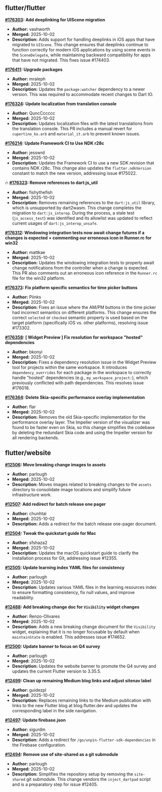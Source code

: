 ## flutter/flutter

**[#176303](https://github.com/flutter/flutter/pull/176303): Add deeplinking for UIScene migration**
  - **Author:** vashworth
  - **Merged:** 2025-10-02
  - **Description:** Adds support for handling deeplinks in iOS apps that have migrated to `UIScene`. This change ensures that deeplinks continue to function correctly for modern iOS applications by using scene events in the `SceneDelegate`, while maintaining backward compatibility for apps that have not migrated. This fixes issue #174403.

**[#176411](https://github.com/flutter/flutter/pull/176411): Upgrade packages**
  - **Author:** mraleph
  - **Merged:** 2025-10-02
  - **Description:** Updates the `package:watcher` dependency to a newer version. This was required to accommodate recent changes to Dart IO.

**[#176324](https://github.com/flutter/flutter/pull/176324): Update localization from translation console**
  - **Author:** QuncCccccc
  - **Merged:** 2025-10-02
  - **Description:** Updates localization files with the latest translations from the translation console. This PR includes a manual revert for `cupertino_ko.arb` and `material_it.arb` to prevent known issues.

**[#176214](https://github.com/flutter/flutter/pull/176214): Update Framework CI to Use NDK r28c**
  - **Author:** jesswrd
  - **Merged:** 2025-10-02
  - **Description:** Updates the Framework CI to use a new SDK revision that contains NDK r28c. This change also updates the `flutter.ndkVersion` constant to match the new version, addressing issue #175022.

🔥 **[#176323](https://github.com/flutter/flutter/pull/176323): Remove references to dart:js_util**
  - **Author:** fishythefish
  - **Merged:** 2025-10-02
  - **Description:** Removes remaining references to the `dart:js_util` library, which is unsupported by dart2wasm. This change completes the migration to `dart:js_interop`. During the process, a stale test (`js_access_test`) was identified and its allowlist was updated to reflect current usages of `dart:js_interop_unsafe`.

**[#176312](https://github.com/flutter/flutter/pull/176312): Windowing integration tests now await change futures if a changes is expected + commenting our erroneous icon in Runner.rc for win32**
  - **Author:** mattkae
  - **Merged:** 2025-10-02
  - **Description:** Updates the windowing integration tests to properly await change notifications from the controller when a change is expected. This PR also comments out an erroneous icon reference in the `Runner.rc` file for the win32 platform.

**[#176373](https://github.com/flutter/flutter/pull/176373): Fix platform specific semantics for time picker buttons**
  - **Author:** Piinks
  - **Merged:** 2025-10-02
  - **Description:** Fixes an issue where the AM/PM buttons in the time picker had incorrect semantics on different platforms. This change ensures the correct `selected` or `checked` semantic property is used based on the target platform (specifically iOS vs. other platforms), resolving issue #173302.

**[#176358](https://github.com/flutter/flutter/pull/176358): [ Widget Preview ] Fix resolution for workspace "hosted" dependencies**
  - **Author:** bkonyi
  - **Merged:** 2025-10-02
  - **Description:** Fixes a dependency resolution issue in the Widget Preview tool for projects within the same workspace. It introduces `dependency_overrides` for each package in the workspace to correctly handle "hosted" dependencies (e.g., `my_workspace_project:`), which previously conflicted with path dependencies. This resolves issue #176018.

**[#176364](https://github.com/flutter/flutter/pull/176364): Delete Skia-specific performance overlay implementation**
  - **Author:** flar
  - **Merged:** 2025-10-02
  - **Description:** Removes the old Skia-specific implementation for the performance overlay layer. The Impeller version of the visualizer was found to be faster even on Skia, so this change simplifies the codebase by deleting the redundant Skia code and using the Impeller version for all rendering backends.


## flutter/website

**[#12506](https://github.com/flutter/website/pull/12506): Move breaking change images to assets**
  - **Author:** parlough
  - **Merged:** 2025-10-02
  - **Description:** Moves images related to breaking changes to the `assets` directory to consolidate image locations and simplify future infrastructure work.

**[#12507](https://github.com/flutter/website/pull/12507): Add redirect for batch release one pager**
  - **Author:** chunhtai
  - **Merged:** 2025-10-02
  - **Description:** Adds a redirect for the batch release one-pager document.

**[#12504](https://github.com/flutter/website/pull/12504): Tweak the quickstart guide for Mac**
  - **Author:** sfshaza2
  - **Merged:** 2025-10-02
  - **Description:** Updates the macOS quickstart guide to clarify the installation process for Git, addressing issue #12355.

**[#12505](https://github.com/flutter/website/pull/12505): Update learning index YAML files for consistency**
  - **Author:** parlough
  - **Merged:** 2025-10-02
  - **Description:** Updates various YAML files in the learning resources index to ensure formatting consistency, fix null values, and improve readability.

**[#12488](https://github.com/flutter/website/pull/12488): Add breaking change doc for `Visibility` widget changes**
  - **Author:** Renzo-Olivares
  - **Merged:** 2025-10-02
  - **Description:** Adds a new breaking change document for the `Visibility` widget, explaining that it is no longer focusable by default when `maintainState` is enabled. This addresses issue #174652.

**[#12500](https://github.com/flutter/website/pull/12500): Update banner to focus on Q4 survey**
  - **Author:** parlough
  - **Merged:** 2025-10-02
  - **Description:** Updates the website banner to promote the Q4 survey and updates the current Flutter version to 3.35.5.

**[#12499](https://github.com/flutter/website/pull/12499): Clean up remaining Medium blog links and adjust sitenav label**
  - **Author:** guidezpl
  - **Merged:** 2025-10-02
  - **Description:** Replaces remaining links to the Medium publication with links to the new Flutter blog at blog.flutter.dev and updates the corresponding label in the side navigation.

**[#12497](https://github.com/flutter/website/pull/12497): Update firebase.json**
  - **Author:** sigurdm
  - **Merged:** 2025-10-02
  - **Description:** Adds a redirect for `/go/unpin-flutter-sdk-dependencies` in the Firebase configuration.

**[#12494](https://github.com/flutter/website/pull/12494): Remove use of site-shared as a git submodule**
  - **Author:** parlough
  - **Merged:** 2025-10-02
  - **Description:** Simplifies the repository setup by removing the `site-shared` git submodule. This change vendors the `inject_dartpad` script and is a preparatory step for issue #12405.


